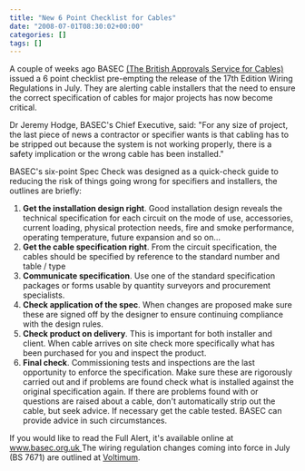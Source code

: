 ```yaml
---
title: "New 6 Point Checklist for Cables"
date: "2008-07-01T08:30:02+00:00"
categories: []
tags: []
---
```


A couple of weeks ago BASEC <a href="http://www.basec.org.uk/home/">(The British Approvals Service for Cables)</a> issued a 6 point checklist pre-empting the release of the 17th Edition Wiring Regulations in July. They are alerting cable installers that the need to ensure the correct specification of cables for major projects has now become critical.

Dr Jeremy Hodge, BASEC's Chief Executive, said: "For any size of project, the last piece of news a contractor or specifier wants is that cabling has to be stripped out because the system is not working properly, there is a safety implication or the wrong cable has been installed."

BASEC's six-point Spec Check was designed as a quick-check guide to reducing the risk of things going wrong for specifiers and installers, the outlines are briefly:
<ol>
	<li><strong>Get the installation design right</strong>.  Good installation design reveals the technical specification for each circuit on the mode of use, accessories, current loading, physical protection needs, fire and smoke performance, operating temperature, future expansion and so on...</li>
	<li><strong>Get the cable specification right</strong>.  From the circuit specification, the cables should be specified by reference to the standard number and table / type</li>
	<li><strong>Communicate specification</strong>.  Use one of the standard specification packages or forms usable by quantity surveyors and procurement specialists.</li>
	<li><strong>Check application of the spec</strong>.  When changes are proposed make sure these are signed off by the designer to ensure continuing compliance with the design rules.</li>
	<li><strong>Check product on delivery</strong>.  This is important for both installer and client.  When cable arrives on site check more specifically what has been purchased for you and inspect the product.</li>
	<li><strong>Final check</strong>.  Commissioning tests and inspections are the last opportunity to enforce the specification.  Make sure these are rigorously carried out and if problems are found check what is installed against the original specification again.  If there are problems found with or questions are raised about a cable, don't automatically strip out the cable, but seek advice.  If necessary get the cable tested. BASEC can provide advice in such circumstances.</li>
</ol>
If you would like to read the Full Alert, it's available online at <a href="http://www.basec.org.uk/news/basec-news-detail.asp?news=60">www.basec.org.uk </a>
The wiring regulation changes coming into force in July (BS 7671) are outlined at <a href="http://www.voltimum.co.uk/news/8849/consult.experts_hottopics.17thedition/Summary-of-changes-in-the-17th-Edition.html">Voltimum</a>.
